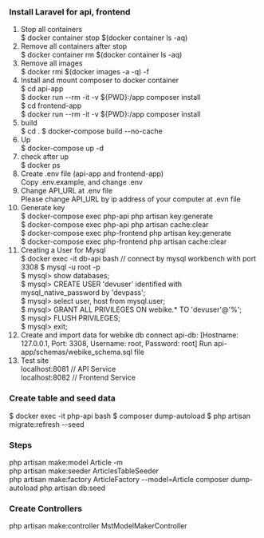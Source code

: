### Install Laravel for api, frontend
1. Stop all containers  
    $ docker container stop $(docker container ls -aq)		
2. Remove all containers after stop  
    $ docker container rm $(docker container ls -aq)		
3. Remove all images  
    $ docker rmi $(docker images -a -q) -f		
4. Install and mount composer to docker container  
    $ cd api-app  
    $ docker run --rm -it -v ${PWD}:/app composer install	
    $ cd frontend-app  
    $ docker run --rm -it -v ${PWD}:/app composer install			
5. build  
    $ cd .
    $ docker-compose build --no-cache		
6. Up  
    $ docker-compose up -d  
7. check after up  
    $ docker ps		
8. Create .env file (api-app and frontend-app)  
    Copy .env.example, and change .env
9. Change API_URL at .env file  
    Please change API_URL by ip address of your computer at .evn file
10. Generate key  
    $ docker-compose exec php-api php artisan key:generate  
    $ docker-compose exec php-api php artisan cache:clear  
    $ docker-compose exec php-frontend php artisan key:generate  
    $ docker-compose exec php-frontend php artisan cache:clear  
11. Creating a User for Mysql  
    $ docker exec -it db-api bash   // connect by mysql workbench with port 3308
    $ mysql -u root -p  
    $ mysql> show databases;  
    $ mysql> CREATE USER 'devuser' identified with mysql_native_password by 'devpass';  
    $ mysql> select user, host from mysql.user;  
    $ mysql> GRANT ALL PRIVILEGES ON webike.* TO 'devuser'@'%';  
    $ mysql> FLUSH PRIVILEGES;  
    $ mysql> exit;
12. Create and import data for webike db
    connect api-db: [Hostname: 127.0.0.1, Port: 3308, Username: root, Password: root]
    Run api-app/schemas/webike_schema.sql file
13. Test site  
    localhost:8081 // API Service  
    localhost:8082 // Frontend Service  

### Create table and seed data
$ docker exec -it php-api bash
$ composer dump-autoload
$ php artisan migrate:refresh --seed

### Steps
php artisan make:model Article -m  
php artisan make:seeder ArticlesTableSeeder  
php artisan make:factory ArticleFactory --model=Article
composer dump-autoload
php artisan db:seed

### Create Controllers
php artisan make:controller MstModelMakerController